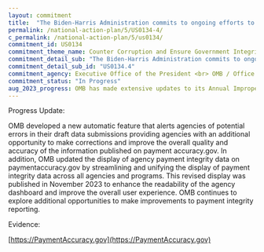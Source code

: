 ```yaml
---
layout: commitment
title:  "The Biden-Harris Administration commits to ongoing efforts to improve annual reporting [to prevent and reduce improper payments]."
permalink: /national-action-plan/5/US0134-4/
c_permalink: /national-action-plan/5/us0134/
commitment_id: US0134
commitment_theme_name: Counter Corruption and Ensure Government Integrity and Accountability to the Public
commitment_detail_sub: "The Biden-Harris Administration commits to ongoing efforts to improve annual reporting [to prevent and reduce improper payments]."
commitment_detail_sub_id: "US0134.4"
commitment_agency: Executive Office of the President <br> OMB / Office of Federal Financial Management
commitment_status: "In Progress"
aug_2023_progress: OMB has made extensive updates to its Annual Improper Payments data call, significantly reducing the burden on the agencies completing the survey, and allowing agencies the opportunity to provide more detailed information on how they are addressing their improper payments. In June OMB published an Illustrative Response Guide providing best practices for completing the free text portions of the Annual Improper Payments data call to assure agency responses are complete, accurate, and easy to understand.  OMB is also updating how the results of the annual survey is displayed on <a href="https://www.paymentaccuracy.gov/">https://www.paymentaccuracy.gov/</a> to enhance the readability and user experience.  The annual improper payment results will be posted on <a href="https://www.paymentaccuracy.gov/">https://www.paymentaccuracy.gov/</a> in the fall. 
---
```

Progress Update: 

OMB developed a new automatic feature that alerts agencies of potential errors in their draft data submissions providing agencies with an additional opportunity to make corrections and improve the overall quality and accuracy of the information published on payment accuracy.gov. In addition, OMB updated the display of agency payment integrity data on paymentaccuracy.gov by streamlining and unifying the display of payment integrity data across all agencies and programs. This revised display was published in November 2023 to enhance the readability of the agency dashboard and improve the overall user experience. OMB continues to explore additional opportunities to make improvements to payment integrity reporting.

Evidence: 

[https://PaymentAccuracy.gov](https://PaymentAccuracy.gov)


